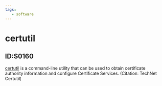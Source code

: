 ```yaml
---
tags:
   - software
---
```

# certutil
## ID:S0160
[certutil](software/S0160) is a command-line utility that can be used to obtain certificate authority information and configure Certificate Services. (Citation: TechNet Certutil)
